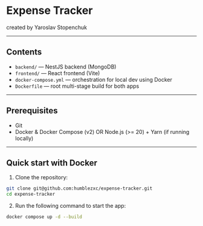 # Expense Tracker

created by Yaroslav Stopenchuk

---

## Contents

- `backend/` — NestJS backend (MongoDB)
- `frontend/` — React frontend (Vite)
- `docker-compose.yml` — orchestration for local dev using Docker
- `Dockerfile` — root multi-stage build for both apps

---

## Prerequisites

- Git
- Docker & Docker Compose (v2) OR Node.js (>= 20) + Yarn (if running locally)

---

## Quick start with Docker

1. Clone the repository:

```bash
git clone git@github.com:humblezxc/expense-tracker.git
cd expense-tracker
```

2. Run the following command to start the app:
```bash
docker compose up -d --build
```